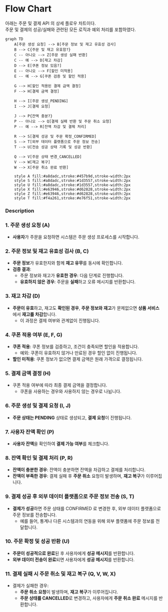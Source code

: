 # Flow Chart

아래는 주문 및 결제 API 의 상세 플로우 차트이다.  
주문 및 결제의 성공/실패와 관련된 모든 로직과 예외 처리를 포함하였다.

```mermaid
graph TD
    A[주문 생성 요청] --> B[주문 정보 및 재고 유효성 검사]
    B --> C{주문 및 재고 유효함?}
    C -- 아니오 --> Z[주문 생성 실패 반환]
    C -- 예 --> D[재고 차감]
    D --> E[쿠폰 정보 있음?]
    E -- 아니오 --> F[할인 미적용]
    E -- 예 --> G[쿠폰 검증 및 할인 적용]
    
    G --> H[할인 적용된 결제 금액 결정]
    F --> H[결제 금액 결정]

    H --> I[주문 생성_PENDING]
    I --> J[결제 요청]

    J --> P{잔액 충분?}
    P -- 아니오 --> Q[결제 실패 반환 및 주문 취소 요청]
    P -- 예 --> R[잔액 차감 및 결제 처리]
    
    R --> S[결제 성공 및 주문 확정_CONFIRMED]
    S --> T[외부 데이터 플랫폼으로 주문 정보 전송]
    T --> U[전송 성공 상태 기록 및 성공 반환]

    Q --> V[주문 상태 변경_CANCELLED]
    V --> W[재고 복구]
    W --> X[주문 취소 완료 반환]

    style A fill:#a8dadc,stroke:#457b9d,stroke-width:2px
    style S fill:#a8dadc,stroke:#1d3557,stroke-width:2px
    style U fill:#a8dadc,stroke:#1d3557,stroke-width:2px
    style X fill:#e63946,stroke:#d62828,stroke-width:2px
    style Z fill:#e63946,stroke:#d62828,stroke-width:2px
    style T fill:#f4a261,stroke:#e76f51,stroke-width:2px
```

### **Description**

### 1. **주문 생성 요청** (A)

- **사용자**가 주문을 요청하면 시스템은 주문 생성 프로세스를 시작합니다.

### 2. **주문 정보 및 재고 유효성 검사** (B, C)

- **주문 정보**가 유효한지와 함께 **재고 유무**를 동시에 확인합니다.
- **검증 결과**:
  - 주문 정보와 재고가 **유효한 경우**: 다음 단계로 진행합니다.
  - **유효하지 않은 경우**: 주문을 **실패**하고 오류 메시지를 반환합니다.

### 3. **재고 차감** (D)

- **주문이 유효**하고, 재고도 **확인된 경우**, **주문 정보와 재고**가 문제없으면 **상품 서비스**에서 **재고를 차감**합니다.
  - 이 과정은 결제 여부와 관계없이 진행됩니다.

### 4. **쿠폰 적용 여부** (E, F, G)

- **쿠폰 적용**: 쿠폰 정보를 검증하고, 조건이 충족되면 할인을 적용합니다.
  - 예외: 쿠폰이 유효하지 않거나 만료된 경우 할인 없이 진행됩니다.
- **할인 미적용**: 쿠폰 정보가 없으면 결제 금액은 원래 가격으로 결정됩니다.

### 5. **결제 금액 결정** (H)

- 쿠폰 적용 여부에 따라 최종 결제 금액을 결정합니다.
  - 쿠폰을 사용하는 경우와 사용하지 않는 경우로 나뉩니다.

### 6. **주문 생성 및 결제 요청** (I, J)

- **주문 상태는 PENDING** 상태로 생성되고, **결제 요청**이 진행됩니다.

### 7. **사용자 잔액 확인** (P)

- **사용자 잔액**을 확인하여 **결제 가능 여부**를 체크합니다.

### 8. **잔액 확인 및 결제 처리** (P, R)

- **잔액이 충분한 경우**: 잔액이 충분하면 잔액을 차감하고 결제를 처리합니다.
- **잔액이 부족한 경우**: 결제 실패 후 **주문 취소** 요청이 발생하며, **재고 복구**가 이루어집니다.

### 9. **결제 성공 후 외부 데이터 플랫폼으로 주문 정보 전송** (S, T)

- **결제가 성공**하면 주문 상태를 CONFIRMED 로 변경한 후, 외부 데이터 플랫폼으로 주문 정보를 전송합니다.
  - 예를 들어, 통계나 다른 시스템과의 연동을 위해 외부 플랫폼에 주문 정보를 전달합니다.

### 10. **주문 확정 및 성공 반환** (U)

- **주문이 성공적으로 완료**된 후 사용자에게 **성공 메시지**를 반환합니다.
- **외부 데이터 전송이 완료**되면 사용자에게 **성공 메시지**를 반환합니다.

### 11. **결제 실패 시 주문 취소 및 재고 복구** (Q, V, W, X)

- 결제가 실패한 경우:
  - **주문 취소 요청**이 발생하며, **재고 복구**가 이루어집니다.
  - **주문 상태를 CANCELLED**로 변경하고, 사용자에게 **주문 취소 완료** 메시지를 반환합니다.

